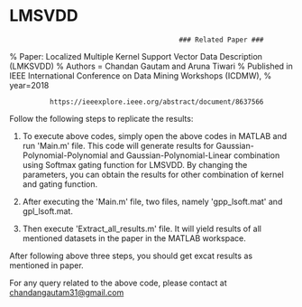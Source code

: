 # LMSVDD
                                              ### Related Paper ###



%   Paper: Localized Multiple Kernel Support Vector Data Description (LMKSVDD)
%   Authors = Chandan Gautam and Aruna Tiwari
%   Published in IEEE International Conference on Data Mining Workshops (ICDMW),
%   year=2018

              https://ieeexplore.ieee.org/abstract/document/8637566
              
              
Follow the following steps to replicate the results:

1.  To execute above codes, simply open the above codes in MATLAB and run 'Main.m' file. This code will generate results for Gaussian-Polynomial-Polynomial and Gaussian-Polynomial-Linear combination using Softmax gating function for LMSVDD. By changing the parameters, you can obtain the results for other combination of kernel and gating function. 

2. After executing the 'Main.m' file, two files, namely 'gpp_lsoft.mat' and gpl_lsoft.mat.

3. Then execute 'Extract_all_results.m' file. It will yield results of all  mentioned datasets in the paper in the MATLAB workspace.

After following above three steps, you should get excat results as mentioned in paper.

For any query related to the above code, please contact at chandangautam31@gmail.com



